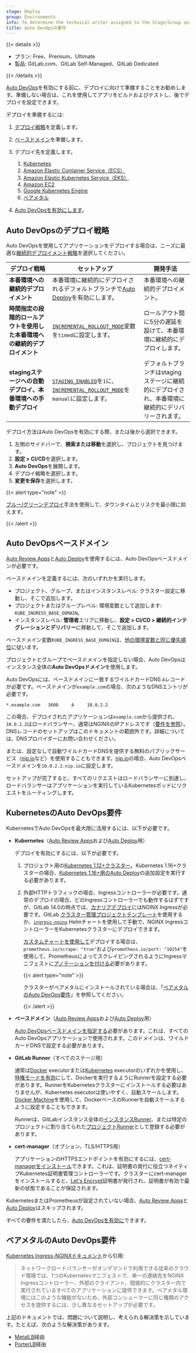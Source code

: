 ```yaml
---
stage: Deploy
group: Environments
info: To determine the technical writer assigned to the Stage/Group associated with this page, see https://handbook.gitlab.com/handbook/product/ux/technical-writing/#assignments
title: Auto DevOpsの要件
---
```


{{< details >}}

- プラン: Free、Premium、Ultimate
- 製品: GitLab.com、GitLab Self-Managed、GitLab Dedicated

{{< /details >}}

[Auto DevOps](_index.md)を有効にする前に、デプロイに向けて準備することをお勧めします。準備しない場合は、これを使用してアプリをビルドおよびテストし、後でデプロイを設定できます。

デプロイを準備するには:

1. [デプロイ戦略](#auto-devops-deployment-strategy)を定義します。
1. [ベースドメイン](#auto-devops-base-domain)を準備します。
1. デプロイ先を定義します。

   1. [Kubernetes](#auto-devops-requirements-for-kubernetes)
   1. [Amazon Elastic Container Service（ECS）](cloud_deployments/auto_devops_with_ecs.md)
   1. [Amazon Elastic Kubernetes Service（EKS）](https://about.gitlab.com/blog/2020/05/05/deploying-application-eks/)
   1. [Amazon EC2](cloud_deployments/auto_devops_with_ec2.md)
   1. [Google Kubernetes Engine](cloud_deployments/auto_devops_with_gke.md)
   1. [ベアメタル](#auto-devops-requirements-for-bare-metal)

1. [Auto DevOpsを有効にします](_index.md#enable-or-disable-auto-devops)。

## Auto DevOpsのデプロイ戦略

Auto DevOpsを使用してアプリケーションをデプロイする場合は、ニーズに最適な[継続的デプロイメント戦略](../../ci/_index.md)を選択してください。

| デプロイ戦略 | セットアップ | 開発手法 |
|--|--|--|
| **本番環境への継続的デプロイメント** | 本番環境に継続的にデプロイされるデフォルトブランチで[Auto Deploy](stages.md#auto-deploy)を有効にします。 | 本番環境への継続的デプロイメント。|
| **時間指定の段階的ロールアウトを使用した本番環境への継続的デプロイメント** | [`INCREMENTAL_ROLLOUT_MODE`](cicd_variables.md#timed-incremental-rollout-to-production)変数を`timed`に設定します。 | ロールアウト間に5分の遅延を設けて、本番環境に継続的にデプロイします。 |
| **stagingステージへの自動デプロイ、本番環境への手動デプロイ** | [`STAGING_ENABLED`](cicd_variables.md#deploy-policy-for-staging-and-production-environments)を`1`に、[`INCREMENTAL_ROLLOUT_MODE`](cicd_variables.md#incremental-rollout-to-production)を`manual`に設定します。 | デフォルトブランチはstagingステージに継続的にデプロイされ、本番環境に継続的にデリバリーされます。 |

デプロイ方法はAuto DevOpsを有効にする際、または後から選択できます。

1. 左側のサイドバーで、**検索または移動**を選択し、プロジェクトを見つけます。
1. **設定 > CI/CD**を選択します。
1. **Auto DevOps**を展開します。
1. デプロイ戦略を選択します。
1. **変更を保存**を選択します。

{{< alert type="note" >}}

[ブルー/グリーンデプロイ](../../ci/environments/incremental_rollouts.md#blue-green-deployment)手法を使用して、ダウンタイムとリスクを最小限に抑えます。

{{< /alert >}}

## Auto DevOpsベースドメイン

[Auto Review Apps](stages.md#auto-review-apps)と[Auto Deploy](stages.md#auto-deploy)を使用するには、Auto DevOpsベースドメインが必要です。

ベースドメインを定義するには、次のいずれかを実行します。

- プロジェクト、グループ、またはインスタンスレベル: クラスター設定に移動し、そこで追加します。
- プロジェクトまたはグループレベル: 環境変数として追加します: `KUBE_INGRESS_BASE_DOMAIN`。
- インスタンスレベル: **管理者**エリアに移動し、**設定 > CI/CD > 継続的インテグレーションとデリバリー**に移動して、そこで追加します。

ベースドメイン変数`KUBE_INGRESS_BASE_DOMAIN`は、[他の環境変数と同じ優先順位](../../ci/variables/_index.md#cicd-variable-precedence)に従います。

プロジェクトとグループでベースドメインを指定しない場合、Auto DevOpsはインスタンス全体の**Auto DevOpsドメイン**を使用します。

Auto DevOpsには、ベースドメインに一致するワイルドカードDNS `A`レコードが必要です。ベースドメインが`example.com`の場合、次のようなDNSエントリが必要です。

```plaintext
*.example.com   3600     A     10.0.2.2
```

この場合、デプロイされたアプリケーションは`example.com`から提供され、`10.0.2.2`はロードバランサー、通常はNGINXのIPアドレスです（[要件を参照](requirements.md)）。DNSレコードのセットアップはこのドキュメントの範囲外です。詳細については、DNSプロバイダーにお問い合わせください。

または、設定なしで自動ワイルドカードDNSを提供する無料のパブリックサービス（[nip.io](https://nip.io)など）を使用することもできます。[nip.io](https://nip.io)の場合、Auto DevOpsベースドメインを`10.0.2.2.nip.io`に設定します。

セットアップが完了すると、すべてのリクエストはロードバランサーに到達し、ロードバランサーはアプリケーションを実行しているKubernetesポッドにリクエストをルーティングします。

## KubernetesのAuto DevOps要件

KubernetesでAuto DevOpsを最大限に活用するには、以下が必要です。

- **Kubernetes**（[Auto Review Apps](stages.md#auto-review-apps)および[Auto Deploy](stages.md#auto-deploy)用）

  デプロイを有効にするには、以下が必要です。

  1. プロジェクト用の[Kubernetes 1.12+クラスター](../../user/infrastructure/clusters/_index.md)。Kubernetes 1.16+クラスターの場合、[Kubernetes 1.16+用のAuto Deploy](stages.md#kubernetes-116)の追加設定を実行する必要があります。
  1. 外部HTTPトラフィックの場合、Ingressコントローラーが必要です。通常のデプロイの場合、どのIngressコントローラーでも動作するはずですが、GitLab 14.0の時点では、[カナリアデプロイ](../../user/project/canary_deployments.md)にはNGINX Ingressが必要です。GitLab [クラスター管理プロジェクトテンプレート](../../user/clusters/management_project_template.md)を使用するか、[`ingress-nginx`](https://github.com/kubernetes/ingress-nginx/tree/master/charts/ingress-nginx) Helmチャートを使用して手動で、NGINX IngressコントローラーをKubernetesクラスターにデプロイできます。

     [カスタムチャートを使用して](customize.md#custom-helm-chart)デプロイする場合は、`prometheus.io/scrape: "true"`および`prometheus.io/port: "10254"`を使用して、PrometheusによってスクレイピングされるようにIngressマニフェストに[アノテーションを付ける](https://kubernetes.io/docs/concepts/overview/working-with-objects/annotations/)必要があります。

     {{< alert type="note" >}}

     クラスターがベアメタルにインストールされている場合は、「[ベアメタルのAuto DevOps要件](#auto-devops-requirements-for-bare-metal)」を参照してください。

     {{< /alert >}}

- **ベースドメイン**（[Auto Review Apps](stages.md#auto-review-apps)および[Auto Deploy](stages.md#auto-deploy)用）

  [Auto DevOpsベースドメインを指定する](#auto-devops-base-domain)必要があります。これは、すべてのAuto DevOpsアプリケーションで使用されます。このドメインは、ワイルドカードDNSで設定する必要があります。

- **GitLab Runner**（すべてのステージ用）

  通常は[Docker](https://docs.gitlab.com/runner/executors/docker.html) executorまたは[Kubernetes](https://docs.gitlab.com/runner/executors/kubernetes/) executorのいずれかを使用し、[特権モードを有効](https://docs.gitlab.com/runner/executors/docker.html#use-docker-in-docker-with-privileged-mode)にして、Dockerを実行するようにRunnerを設定する必要があります。RunnerをKubernetesクラスターにインストールする必要はありませんが、Kubernetes executorは使いやすく、自動スケールします。[Docker Machine](https://docs.gitlab.com/runner/executors/docker_machine.html)を使用して、DockerベースのRunnerを自動スケールするように設定することもできます。

  Runnerは、GitLabインスタンス全体の[インスタンスRunner](../../ci/runners/runners_scope.md#instance-runners)、または特定のプロジェクトに割り当てられた[プロジェクトRunner](../../ci/runners/runners_scope.md#project-runners)として登録する必要があります。

- **cert-manager**（オプション、TLS/HTTPS用）

  アプリケーションのHTTPSエンドポイントを有効にするには、[cert-managerをインストール](https://cert-manager.io/docs/releases/)できます。これは、証明書の発行に役立つネイティブKubernetes証明書管理コントローラーです。クラスターにcert-managerをインストールすると、[Let's Encrypt](https://letsencrypt.org/)証明書が発行され、証明書が有効で最新の状態であることが保証されます。

KubernetesまたはPrometheusが設定されていない場合、[Auto Review Apps](stages.md#auto-review-apps)と[Auto Deploy](stages.md#auto-deploy)はスキップされます。

すべての要件を満たしたら、[Auto DevOpsを有効に](_index.md#enable-or-disable-auto-devops)できます。

## ベアメタルのAuto DevOps要件

[Kubernetes Ingress-NGINXドキュメント](https://kubernetes.github.io/ingress-nginx/deploy/baremetal/)から引用:

> ネットワークロードバランサーがオンデマンドで利用できる従来のクラウド環境では、1つのKubernetesマニフェストで、単一の連絡先をNGINX Ingressコントローラー、外部のクライアント、間接的にクラスター内で実行されているすべてのアプリケーションに提供できます。ベアメタル環境にはこのような機能がないため、外部コンシューマーに同じ種類のアクセスを提供するには、少し異なるセットアップが必要です。

上記のドキュメントでは、問題について説明し、考えられる解決策を示しています。たとえば、次のような解決策があります。

- [MetalLB](https://github.com/metallb/metallb)経由
- [PorterLB](https://github.com/kubesphere/porterlb)経由
